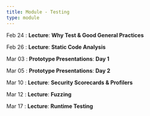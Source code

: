 ```yaml
---
title: Module - Testing
type: module
---
```


Feb 24
: **Lecture**: **Why Test & Good General Practices**

Feb 26
: **Lecture**: **Static Code Analysis**

Mar 03
: **Prototype Presentations**: **Day 1**

Mar 05
: **Prototype Presentations**: **Day 2**

Mar 10
: **Lecture**: **Security Scorecards & Profilers**

Mar 12
: **Lecture**: **Fuzzing**

Mar 17
: **Lecture**: **Runtime Testing**
